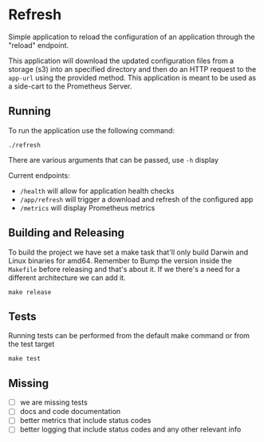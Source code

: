 # Refresh

Simple application to reload the configuration of an application through the
"reload" endpoint.

This application will download the updated configuration files from a storage
(s3) into an specified directory and then do an HTTP request to the `app-url`
using the provided method. This application is meant to be used as a side-cart
to the Prometheus Server.

## Running

To run the application use the following command:

    ./refresh

There are various arguments that can be passed, use `-h` display

Current endpoints:

- `/health` will allow for application health checks
- `/app/refresh` will trigger a download and refresh of the configured app
- `/metrics` will display Prometheus metrics

## Building and Releasing

To build the project we have set a make task that'll only build Darwin and Linux
binaries for amd64. Remember to Bump the version inside the `Makefile` before
releasing and that's about it. If we there's a need for a different architecture
we can add it.

    make release

## Tests

Running tests can be performed from the default make command or from the test
target

    make test

## Missing

 - [ ] we are missing tests
 - [ ] docs and code documentation
 - [ ] better metrics that include status codes
 - [ ] better logging that include status codes and any other relevant info
